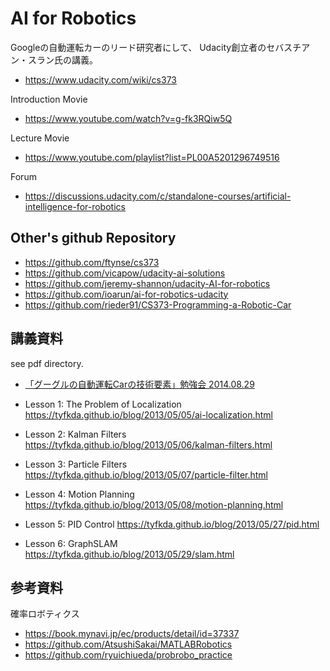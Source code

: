 # AI for Robotics
Googleの自動運転カーのリード研究者にして、
Udacity創立者のセバスチアン・スラン氏の講義。
- https://www.udacity.com/wiki/cs373

Introduction Movie
- https://www.youtube.com/watch?v=g-fk3RQiw5Q

Lecture Movie
- https://www.youtube.com/playlist?list=PL00A5201296749516

Forum
- https://discussions.udacity.com/c/standalone-courses/artificial-intelligence-for-robotics

## Other's github Repository
- https://github.com/ftynse/cs373
- https://github.com/vicapow/udacity-ai-solutions
- https://github.com/jeremy-shannon/udacity-AI-for-robotics
- https://github.com/ioarun/ai-for-robotics-udacity
- https://github.com/rieder91/CS373-Programming-a-Robotic-Car

## 講義資料
see pdf directory.

- [「グーグルの自動運転Carの技術要素」勉強会 2014.08.29](https://www.slideshare.net/minoruchikamune/car-20140829)

- Lesson 1: The Problem of Localization
  https://tyfkda.github.io/blog/2013/05/05/ai-localization.html
- Lesson 2: Kalman Filters
  https://tyfkda.github.io/blog/2013/05/06/kalman-filters.html
- Lesson 3: Particle Filters
  https://tyfkda.github.io/blog/2013/05/07/particle-filter.html
- Lesson 4: Motion Planning
  https://tyfkda.github.io/blog/2013/05/08/motion-planning.html
- Lesson 5: PID Control
  https://tyfkda.github.io/blog/2013/05/27/pid.html
- Lesson 6: GraphSLAM
  https://tyfkda.github.io/blog/2013/05/29/slam.html

## 参考資料
確率ロボティクス
- https://book.mynavi.jp/ec/products/detail/id=37337
- https://github.com/AtsushiSakai/MATLABRobotics
- https://github.com/ryuichiueda/probrobo_practice
